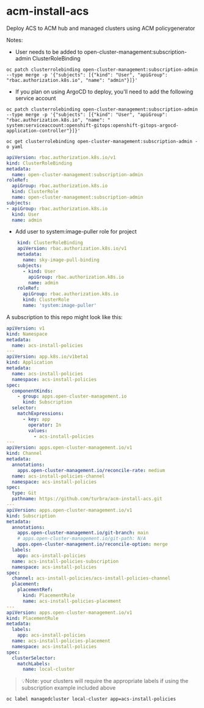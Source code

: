 # acm-install-acs
Deploy ACS to ACM hub and managed clusters using ACM policygenerator

Notes:
- User needs to be added to open-cluster-management:subscription-admin ClusterRoleBinding
```
oc patch clusterrolebinding open-cluster-management:subscription-admin --type merge -p '{"subjects": [{"kind": "User", "apiGroup": "rbac.authorization.k8s.io", "name": "admin"}]}'
```
- If you plan on using ArgoCD to deploy, you'll need to add the following service account
```
oc patch clusterrolebinding open-cluster-management:subscription-admin --type merge -p '{"subjects": [{"kind": "User", "apiGroup": "rbac.authorization.k8s.io", "name": " system:serviceaccount:openshift-gitops:openshift-gitops-argocd-application-controller"}]}'
```
```
oc get clusterrolebinding open-cluster-management:subscription-admin -o yaml
```
```yaml
apiVersion: rbac.authorization.k8s.io/v1
kind: ClusterRoleBinding
metadata:
  name: open-cluster-management:subscription-admin
roleRef:
  apiGroup: rbac.authorization.k8s.io
  kind: ClusterRole
  name: open-cluster-management:subscription-admin
subjects:
- apiGroup: rbac.authorization.k8s.io
  kind: User
  name: admin
```

- Add user to system:image-puller role for project

```yaml
    kind: ClusterRoleBinding  
    apiVersion: rbac.authorization.k8s.io/v1
    metadata:
      name: sky-image-pull-binding
    subjects:
      - kind: User
        apiGroup: rbac.authorization.k8s.io
        name: admin
    roleRef:
      apiGroup: rbac.authorization.k8s.io
      kind: ClusterRole
      name: 'system:image-puller'
```
A subscription to this repo might look like this:
```yaml
apiVersion: v1
kind: Namespace
metadata:
  name: acs-install-policies
---
apiVersion: app.k8s.io/v1beta1
kind: Application
metadata:
  name: acs-install-policies
  namespace: acs-install-policies
spec:
  componentKinds:
    - group: apps.open-cluster-management.io
      kind: Subscription
  selector:
    matchExpressions:
      - key: app
        operator: In
        values:
          - acs-install-policies
---
apiVersion: apps.open-cluster-management.io/v1
kind: Channel
metadata:
  annotations:
    apps.open-cluster-management.io/reconcile-rate: medium
  name: acs-install-policies-channel
  namespace: acs-install-policies
spec:
  type: Git
  pathname: https://github.com/turbra/acm-install-acs.git
---
apiVersion: apps.open-cluster-management.io/v1
kind: Subscription
metadata:
  annotations:
    apps.open-cluster-management.io/git-branch: main
    # apps.open-cluster-management.io/git-path: N/A
    apps.open-cluster-management.io/reconcile-option: merge
  labels:
    app: acs-install-policies
  name: acs-install-policies-subscription
  namespace: acs-install-policies
spec:
  channel: acs-install-policies/acs-install-policies-channel
  placement:
    placementRef:
      kind: PlacementRule
      name: acs-install-policies-placement
---
apiVersion: apps.open-cluster-management.io/v1
kind: PlacementRule
metadata:
  labels:
    app: acs-install-policies
  name: acs-install-policies-placement
  namespace: acs-install-policies
spec:
  clusterSelector:
    matchLabels:
      name: local-cluster
```

> 💡Note: 
your clusters will require the appropriate labels if using the subscription example included above

```
oc label managedcluster local-cluster app=acs-install-policies
```
